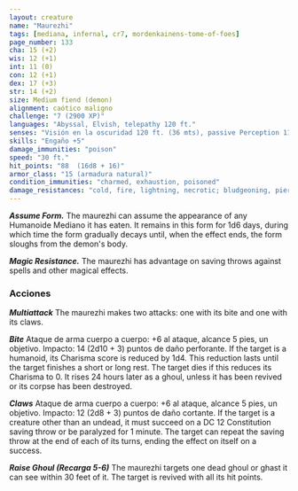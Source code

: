 ```yaml
---
layout: creature
name: "Maurezhi"
tags: [mediana, infernal, cr7, mordenkainens-tome-of-foes]
page_number: 133
cha: 15 (+2)
wis: 12 (+1)
int: 11 (0)
con: 12 (+1)
dex: 17 (+3)
str: 14 (+2)
size: Medium fiend (demon)
alignment: caótico maligno
challenge: "7 (2900 XP)"
languages: "Abyssal, Elvish, telepathy 120 ft."
senses: "Visión en la oscuridad 120 ft. (36 mts), passive Perception 11"
skills: "Engaño +5"
damage_immunities: "poison"
speed: "30 ft."
hit_points: "88  (16d8 + 16)"
armor_class: "15 (armadura natural)"
condition_immunities: "charmed, exhaustion, poisoned"
damage_resistances: "cold, fire, lightning, necrotic; bludgeoning, piercing, and slashing from nonmagical attacks"
---
```


***Assume Form.*** The maurezhi can assume the appearance of any Humanoide Mediano it has eaten. It remains in this form for 1d6 days, during which time the form gradually decays until, when the effect ends, the form sloughs from the demon's body.

***Magic Resistance.*** The maurezhi has advantage on saving throws against spells and other magical effects.

### Acciones

***Multiattack*** The maurezhi makes two attacks: one with its bite and one with its claws.

***Bite*** Ataque de arma cuerpo a cuerpo: +6 al ataque, alcance 5 pies, un objetivo. Impacto: 14 (2d10 + 3) puntos de daño perforante. If the target is a humanoid, its Charisma score is reduced by 1d4. This reduction lasts until the target finishes a short or long rest. The target dies if this reduces its Charisma to 0. It rises 24 hours later as a ghoul, unless it has been revived or its corpse has been destroyed.

***Claws*** Ataque de arma cuerpo a cuerpo: +6 al ataque, alcance 5 pies, un objetivo. Impacto: 12 (2d8 + 3) puntos de daño cortante. If the target is a creature other than an undead, it must succeed on a DC 12 Constitution saving throw or be paralyzed for 1 minute. The target can repeat the saving throw at the end of each of its turns, ending the effect on itself on a success.

***Raise Ghoul (Recarga 5-6)*** The maurezhi targets one dead ghoul or ghast it can see within 30 feet of it. The target is revived with all its hit points.